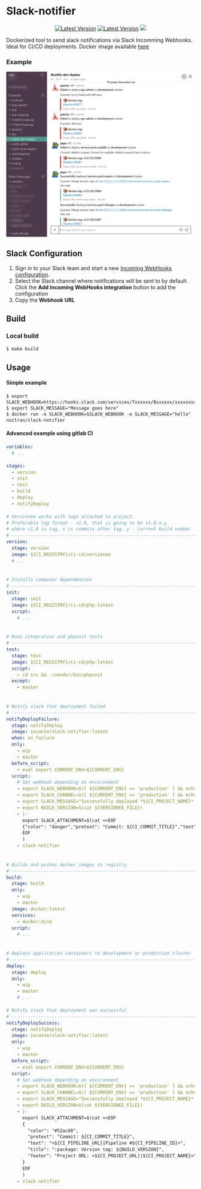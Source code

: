 Slack-notifier
====================

<p align="center">
<a href="https://hub.docker.com/r/noitran/slack-notifier"><img src="https://img.shields.io/docker/build/noitran/slack-notifier.svg?style=flat-square" alt="Latest Version"></img></a>
<a href="https://github.com/noitran/opendox/slack-notifier"><img src="https://img.shields.io/github/release/noitran/slack-notifier.svg?style=flat-square" alt="Latest Version"></img></a>
<a href="#"><img src="https://img.shields.io/badge/License-MIT-yellow.svg"></a>
</p>

Dockerized tool to send slack notifications via Slack Incomming Webhooks. Ideal for CI/CD deployments. Docker image available [here](https://hub.docker.com/r/noitran/slack-notifier)

### Example

![alt text](https://github.com/noitran/slack-notifier/blob/master/_demo/view.png?raw=true)

## Slack Configuration

1. Sign in to your Slack team and start a new [Incoming WebHooks configuration](https://my.slack.com/services/new/incoming-webhook/).
2. Select the Slack channel where notifications will be sent to by default. Click the **Add Incoming WebHooks integration** button to add the configuration
3. Copy the **Webhook URL**

## Build

### Local build

```console
$ make build
```

## Usage

#### Simple example

```console
$ export SLACK_WEBHOOK=https://hooks.slack.com/services/Txxxxxx/Bxxxxxx/xxxxxxxx
$ export SLACK_MESSAGE="Message goes here"
$ docker run -e SLACK_WEBHOOK=$SLACK_WEBHOOK -e SLACK_MESSAGE="hello" noitran/slack-notifier
```

#### Advanced example using gitlab CI

```yaml
variables:
  # ...

stages:
  - version
  - init
  - test
  - build
  - deploy
  - notifyDeploy

# Versionee works with tags attached to project.
# Preferable tag format - v1.0, that is going to be v1.0.x.y
# where v1.0 is tag, x is commits after tag, y - current build number
# ----------------------------------------------------------------------------------------------------------------------
version:
  stage: version
  image: ${CI_REGISTRY}/ci-cd/versionee
  # ...


# Installs composer dependencies
# ----------------------------------------------------------------------------------------------------------------------
init:
  stage: init
  image: ${CI_REGISTRY}/ci-cd/php:latest
  script:
    # ...


# Runs integration and phpunit tests
# ----------------------------------------------------------------------------------------------------------------------
test:
  stage: test
  image: ${CI_REGISTRY}/ci-cd/php:latest
  script:
    - cd src && ./vendor/bin/phpunit
  except:
    - master


# Notify slack that deployment failed
# ----------------------------------------------------------------------------------------------------------------------
notifyDeployFailure:
  stage: notifyDeploy
  image: iocaste/slack-notifier:latest
  when: on_failure
  only:
    - wip
    - master
  before_script:
    - eval export CURRENT_ENV=${CURRENT_ENV}
  script:
    # Set webhook depending on environment
    - export SLACK_WEBHOOK=$([ ${CURRENT_ENV} == 'production' ] && echo ${PROD_SLACK_WEBHOOK_URL} || echo ${DEV_SLACK_WEBHOOK_URL})
    - export SLACK_CHANNEL=$([ ${CURRENT_ENV} == 'production' ] && echo "notify-prod-deploy" || echo "notify-dev-deploy")
    - export SLACK_MESSAGE="Successfully deployed *${CI_PROJECT_NAME}* to *${CURRENT_ENV}* cluster"
    - export BUILD_VERSION=$(cat ${VERSIONEE_FILE})
    - |-
      export SLACK_ATTACHMENT=$(cat <<EOF
      {"color": "danger","pretext": "Commit: ${CI_COMMIT_TITLE}","text": "<${CI_PIPELINE_URL}|Pipeline #${CI_PIPELINE_ID}>","title": ":package: Version tag: ${BUILD_VERSION}","footer": "Project URL: <${CI_PROJECT_URL}|${CI_PROJECT_NAME}>"}
      EOF
      )
    - slack-notifier


# Builds and pushes docker images to registry
# ----------------------------------------------------------------------------------------------------------------------
build:
  stage: build
  only:
    - wip
    - master
  image: docker:latest
  services:
    - docker:dind
  script:
    # ...


# Deploys application containers to development or production cluster
# ----------------------------------------------------------------------------------------------------------------------
deploy:
  stage: deploy
  only:
    - wip
    - master
    # ...

# Notify slack that deployment was successful
# ----------------------------------------------------------------------------------------------------------------------
notifyDeploySuccess:
  stage: notifyDeploy
  image: iocaste/slack-notifier:latest
  only:
    - wip
    - master
  before_script:
    - eval export CURRENT_ENV=${CURRENT_ENV}
  script:
    # Set webhook depending on environment
    - export SLACK_WEBHOOK=$([ ${CURRENT_ENV} == 'production' ] && echo ${PROD_SLACK_WEBHOOK_URL} || echo ${DEV_SLACK_WEBHOOK_URL})
    - export SLACK_CHANNEL=$([ ${CURRENT_ENV} == 'production' ] && echo "notify-prod-deploy" || echo "notify-dev-deploy")
    - export SLACK_MESSAGE="Successfully deployed *${CI_PROJECT_NAME}* to *${CURRENT_ENV}* cluster"
    - export BUILD_VERSION=$(cat ${VERSIONEE_FILE})
    - |-
      export SLACK_ATTACHMENT=$(cat <<EOF
      {
        "color": "#52ac88",
        "pretext": "Commit: ${CI_COMMIT_TITLE}",
        "text": "<${CI_PIPELINE_URL}|Pipeline #${CI_PIPELINE_ID}>",
        "title": ":package: Version tag: ${BUILD_VERSION}",
        "footer": "Project URL: <${CI_PROJECT_URL}|${CI_PROJECT_NAME}>"
      }
      EOF
      )
    - slack-notifier

```
